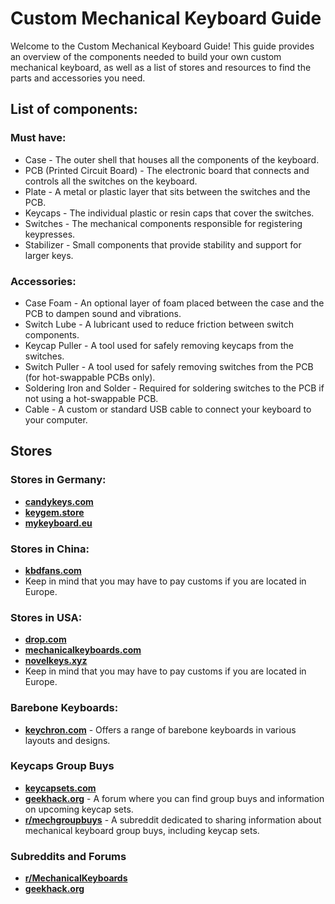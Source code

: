 # Custom Mechanical Keyboard Guide

Welcome to the Custom Mechanical Keyboard Guide! This guide provides an overview of the components needed to build your own custom mechanical keyboard, as well as a list of stores and resources to find the parts and accessories you need.

## List of components:

### Must have: 
- Case - The outer shell that houses all the components of the keyboard.
- PCB (Printed Circuit Board) - The electronic board that connects and controls all the switches on the keyboard.
- Plate - A metal or plastic layer that sits between the switches and the PCB.
- Keycaps - The individual plastic or resin caps that cover the switches.
- Switches - The mechanical components responsible for registering keypresses.
- Stabilizer - Small components that provide stability and support for larger keys.

### Accessories: 
- Case Foam - An optional layer of foam placed between the case and the PCB to dampen sound and vibrations.
- Switch Lube - A lubricant used to reduce friction between switch components.
- Keycap Puller - A tool used for safely removing keycaps from the switches.
- Switch Puller - A tool used for safely removing switches from the PCB (for hot-swappable PCBs only).
- Soldering Iron and Solder - Required for soldering switches to the PCB if not using a hot-swappable PCB.
- Cable - A custom or standard USB cable to connect your keyboard to your computer.

## Stores
### Stores in Germany: 
- **[candykeys.com](https://candykeys.com/)**
- **[keygem.store](https://keygem.store/)**
- **[mykeyboard.eu](https://mykeyboard.eu/)**

### Stores in China:
- **[kbdfans.com](https://kbdfans.com/)**
- Keep in mind that you may have to pay customs if you are located in Europe.

### Stores in USA:
- **[drop.com](https://drop.com/)**
- **[mechanicalkeyboards.com](https://mechanicalkeyboards.com/)**
- **[novelkeys.xyz](https://novelkeys.xyz/)**
- Keep in mind that you may have to pay customs if you are located in Europe.

### Barebone Keyboards: 
- **[keychron.com](https://www.keychron.com/)** - Offers a range of barebone keyboards in various layouts and designs.


### Keycaps Group Buys
- **[keycapsets.com](https://keycapsets.com/)**
- **[geekhack.org](https://geekhack.org/)** - A forum where you can find group buys and information on upcoming keycap sets.
- **[r/mechgroupbuys](https://www.reddit.com/r/mechgroupbuys/)** - A subreddit dedicated to sharing information about mechanical keyboard group buys, including keycap sets.

### Subreddits and Forums
- **[r/MechanicalKeyboards](https://www.reddit.com/r/MechanicalKeyboards/)**
- **[geekhack.org](https://geekhack.org/)**
